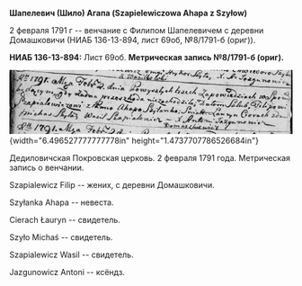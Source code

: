 **Шапелевич (Шило) Агапа (Szapielewiczowa Ahapa z Szyłow)**

2 февраля 1791 г -- венчание с Филипом Шапелевичем с деревни Домашковичи
(НИАБ 136-13-894, лист 69об, №8/1791-б (ориг)).

**НИАБ 136-13-894:** Лист 69об. **Метрическая запись №8/1791-б (ориг).**

![](./media/a83b380db98aea9e50c2b28434c6f79d3c72ecc5.png){width="6.496527777777778in"
height="1.4737707786526684in"}

Дедиловичская Покровская церковь. 2 февраля 1791 года. Метрическая
запись о венчании.

Szapialewicz Filip -- жених, с деревни Домашковичи.

Szyłanka Ahapa -- невеста.

Cierach Łauryn -- свидетель.

Szyło Michaś -- свидетель.

Szapialewicz Wasil -- свидетель.

Jazgunowicz Antoni -- ксёндз.
